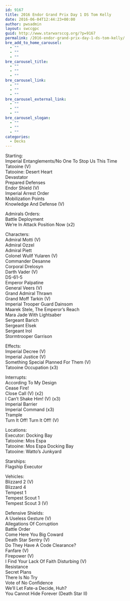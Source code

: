 ```yaml
---
id: 9167
title: 2016 Endor Grand Prix Day 1 DS Tom Kelly
date: 2016-06-04T12:44:23+00:00
author: pwsadmin
layout: swccgpc
guid: http://www.starwarsccg.org/?p=9167
permalink: /2016-endor-grand-prix-day-1-ds-tom-kelly/
bre_add_to_home_carousel:
  - ""
  - ""
  - ""
bre_carousel_title:
  - ""
  - ""
  - ""
bre_carousel_link:
  - ""
  - ""
  - ""
bre_carousel_external_link:
  - ""
  - ""
  - ""
bre_carousel_slogan:
  - ""
  - ""
  - ""
categories:
  - Decks
---
```

Starting:  
Imperial Entanglements/No One To Stop Us This Time  
Tatooine (V)  
Tatooine: Desert Heart  
Devastator  
Prepared Defenses  
Endor Shield (V)  
Imperial Arrest Order  
Mobilization Points  
Knowledge And Defense (V) 

Admirals Orders:  
Battle Deployment  
We&#8217;re In Attack Position Now (x2)

Characters:  
Admiral Motti (V)  
Admiral Ozzel  
Admiral Piett  
Colonel Wullf Yularen (V)  
Commander Desanne  
Corporal Drelosyn  
Darth Vader (V)  
DS-61-5  
Emperor Palpatine  
General Veers (V)  
Grand Admiral Thrawn  
Grand Moff Tarkin (V)  
Imperial Trooper Guard Dainsom  
Maarek Stele, The Emperor&#8217;s Reach  
Mara Jade With Lightsaber  
Sergeant Barich  
Sergeant Elsek  
Sergeant Irol  
Stormtrooper Garrison

Effects:  
Imperial Decree (V)  
Imperial Justice (V)  
Something Special Planned For Them (V)  
Tatooine Occupation (x3)

Interrupts:  
According To My Design  
Cease Fire!  
Close Call (V) (x2)  
I Can&#8217;t Shake Him! (V) (x3)  
Imperial Barrier  
Imperial Command (x3)  
Trample  
Turn It Off! Turn It Off! (V)

Locations:  
Executor: Docking Bay  
Tatooine: Mos Espa  
Tatooine: Mos Espa Docking Bay  
Tatooine: Watto&#8217;s Junkyard

Starships:  
Flagship Executor

Vehicles:  
Blizzard 2 (V)  
Blizzard 4  
Tempest 1  
Tempest Scout 1  
Tempest Scout 3 (V)

Defensive Shields:  
A Useless Gesture (V)  
Allegations Of Corruption  
Battle Order  
Come Here You Big Coward  
Death Star Sentry (V)  
Do They Have A Code Clearance?  
Fanfare (V)  
Firepower (V)  
I Find Your Lack Of Faith Disturbing (V)  
Resistance  
Secret Plans  
There Is No Try  
Vote of No Confidence  
We&#8217;ll Let Fate-a Decide, Huh?  
You Cannot Hide Forever (Death Star II)